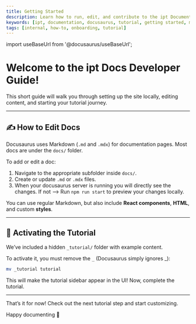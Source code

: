 ```yaml
---
title: Getting Started
description: Learn how to run, edit, and contribute to the ipt Documentation using Docusaurus. A hands-on intro for internal developers.
keywords: [ipt, documentation, docusaurus, tutorial, getting started, markdown]
tags: [internal, how-to, onboarding, tutorial]
---
```


import useBaseUrl from '@docusaurus/useBaseUrl';

# Welcome to the **ipt Docs Developer Guide**!  
This short guide will walk you through setting up the site locally, editing content, and starting your tutorial journey.

---

## ✍️ How to Edit Docs

Docusaurus uses Markdown (`.md` and `.mdx`) for documentation pages. Most docs are under the `docs/` folder.

To add or edit a doc:

1. Navigate to the appropriate subfolder inside `docs/`.
2. Create or update `.md` or `.mdx` files.
3. When your docusaurus server is running you will directly see the changes.
If not --> Run `npm run start` to preview your changes locally.

You can use regular Markdown, but also include **React components**, **HTML**, and custom **styles**.

---

## 🚧 Activating the Tutorial

We’ve included a hidden `_tutorial/` folder with example content.

To activate it, you must remove the `_` (Docusaurus simply ignores _):

```bash
mv _tutorial tutorial
```

This will make the tutorial sidebar appear in the UI! Now, complete the tutorial.



---

That’s it for now!
Check out the next tutorial step and start customizing.

Happy documenting 💙

